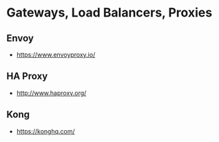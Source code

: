 # Gateways, Load Balancers, Proxies

## Envoy

* https://www.envoyproxy.io/

## HA Proxy

* http://www.haproxy.org/

## Kong

* https://konghq.com/
